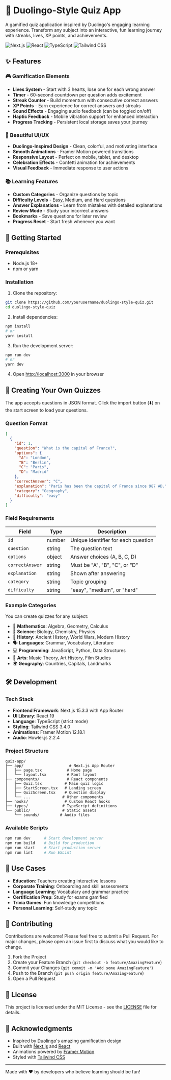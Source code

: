 # 🎯 Duolingo-Style Quiz App

A gamified quiz application inspired by Duolingo's engaging learning experience. Transform any subject into an interactive, fun learning journey with streaks, lives, XP points, and achievements.

![Next.js](https://img.shields.io/badge/Next.js-15.3.3-black?style=for-the-badge&logo=next.js)
![React](https://img.shields.io/badge/React-19.0.0-61DAFB?style=for-the-badge&logo=react)
![TypeScript](https://img.shields.io/badge/TypeScript-5.0-3178C6?style=for-the-badge&logo=typescript)
![Tailwind CSS](https://img.shields.io/badge/Tailwind-3.4.0-38B2AC?style=for-the-badge&logo=tailwind-css)

## ✨ Features

### 🎮 Gamification Elements
- **Lives System** - Start with 3 hearts, lose one for each wrong answer
- **Timer** - 60-second countdown per question adds excitement
- **Streak Counter** - Build momentum with consecutive correct answers
- **XP Points** - Earn experience for correct answers and streaks
- **Sound Effects** - Engaging audio feedback (can be toggled on/off)
- **Haptic Feedback** - Mobile vibration support for enhanced interaction
- **Progress Tracking** - Persistent local storage saves your journey

### 🎨 Beautiful UI/UX
- **Duolingo-Inspired Design** - Clean, colorful, and motivating interface
- **Smooth Animations** - Framer Motion powered transitions
- **Responsive Layout** - Perfect on mobile, tablet, and desktop
- **Celebration Effects** - Confetti animation for achievements
- **Visual Feedback** - Immediate response to user actions

### 📚 Learning Features
- **Custom Categories** - Organize questions by topic
- **Difficulty Levels** - Easy, Medium, and Hard questions
- **Answer Explanations** - Learn from mistakes with detailed explanations
- **Review Mode** - Study your incorrect answers
- **Bookmarks** - Save questions for later review
- **Progress Reset** - Start fresh whenever you want

## 🚀 Getting Started

### Prerequisites
- Node.js 18+ 
- npm or yarn

### Installation

1. Clone the repository:
```bash
git clone https://github.com/yourusername/duolingo-style-quiz.git
cd duolingo-style-quiz
```

2. Install dependencies:
```bash
npm install
# or
yarn install
```

3. Run the development server:
```bash
npm run dev
# or
yarn dev
```

4. Open [http://localhost:3000](http://localhost:3000) in your browser

## 📝 Creating Your Own Quizzes

The app accepts questions in JSON format. Click the import button (⬇️) on the start screen to load your questions.

### Question Format

```json
[
  {
    "id": 1,
    "question": "What is the capital of France?",
    "options": {
      "A": "London",
      "B": "Berlin",
      "C": "Paris",
      "D": "Madrid"
    },
    "correctAnswer": "C",
    "explanation": "Paris has been the capital of France since 987 AD.",
    "category": "Geography",
    "difficulty": "easy"
  }
]
```

### Field Requirements

| Field | Type | Description |
|-------|------|-------------|
| `id` | number | Unique identifier for each question |
| `question` | string | The question text |
| `options` | object | Answer choices (A, B, C, D) |
| `correctAnswer` | string | Must be "A", "B", "C", or "D" |
| `explanation` | string | Shown after answering |
| `category` | string | Topic grouping |
| `difficulty` | string | "easy", "medium", or "hard" |

### Example Categories

You can create quizzes for any subject:
- 📐 **Mathematics**: Algebra, Geometry, Calculus
- 🧪 **Science**: Biology, Chemistry, Physics
- 📜 **History**: Ancient History, World Wars, Modern History
- 🗣️ **Languages**: Grammar, Vocabulary, Literature
- 💻 **Programming**: JavaScript, Python, Data Structures
- 🎨 **Arts**: Music Theory, Art History, Film Studies
- 🌍 **Geography**: Countries, Capitals, Landmarks

## 🛠️ Development

### Tech Stack
- **Frontend Framework**: Next.js 15.3.3 with App Router
- **UI Library**: React 19
- **Language**: TypeScript (strict mode)
- **Styling**: Tailwind CSS 3.4.0
- **Animations**: Framer Motion 12.18.1
- **Audio**: Howler.js 2.2.4

### Project Structure
```
quiz-app/
├── app/                    # Next.js App Router
│   ├── page.tsx           # Home page
│   └── layout.tsx         # Root layout
├── components/            # React components
│   ├── Quiz.tsx          # Main quiz logic
│   ├── StartScreen.tsx   # Landing screen
│   ├── QuizScreen.tsx    # Question display
│   └── ...              # Other components
├── hooks/                # Custom React hooks
├── types/               # TypeScript definitions
└── public/              # Static assets
    └── sounds/         # Audio files
```

### Available Scripts

```bash
npm run dev      # Start development server
npm run build    # Build for production
npm run start    # Start production server
npm run lint     # Run ESLint
```

## 🎯 Use Cases

- **Education**: Teachers creating interactive lessons
- **Corporate Training**: Onboarding and skill assessments
- **Language Learning**: Vocabulary and grammar practice
- **Certification Prep**: Study for exams gamified
- **Trivia Games**: Fun knowledge competitions
- **Personal Learning**: Self-study any topic

## 🤝 Contributing

Contributions are welcome! Please feel free to submit a Pull Request. For major changes, please open an issue first to discuss what you would like to change.

1. Fork the Project
2. Create your Feature Branch (`git checkout -b feature/AmazingFeature`)
3. Commit your Changes (`git commit -m 'Add some AmazingFeature'`)
4. Push to the Branch (`git push origin feature/AmazingFeature`)
5. Open a Pull Request

## 📄 License

This project is licensed under the MIT License - see the [LICENSE](LICENSE) file for details.

## 🙏 Acknowledgments

- Inspired by [Duolingo](https://www.duolingo.com/)'s amazing gamification design
- Built with [Next.js](https://nextjs.org/) and [React](https://reactjs.org/)
- Animations powered by [Framer Motion](https://www.framer.com/motion/)
- Styled with [Tailwind CSS](https://tailwindcss.com/)

---

Made with ❤️ by developers who believe learning should be fun!